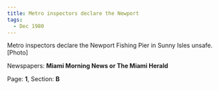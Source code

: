```yaml
---  
title: Metro inspectors declare the Newport  
tags:  
  - Dec 1980  
---  
```

  
Metro inspectors declare the Newport Fishing Pier in Sunny Isles unsafe. [Photo]  
  
Newspapers: **Miami Morning News or The Miami Herald**  
  
Page: **1**, Section: **B** 
